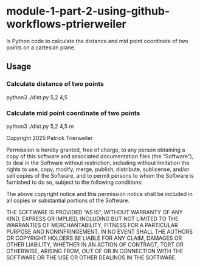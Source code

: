 # module-1-part-2-using-github-workflows-ptrierweiler

Is Python code to calculate the distance and mid point coordinate of two points on a cartesian plane.

## Usage
### Calculate distance of two points
python3 ./dist.py 5,2 4,5 

### Calculate mid point coordinate of two points
python3 ./dist.py 5,2 4,5 m 

Copyright 2025 Patrick Trierweiler

Permission is hereby granted, free of charge, to any person obtaining a copy of this software and associated documentation files (the “Software”), to deal in the Software without restriction, including without limitation the rights to use, copy, modify, merge, publish, distribute, sublicense, and/or sell copies of the Software, and to permit persons to whom the Software is furnished to do so, subject to the following conditions:

The above copyright notice and this permission notice shall be included in all copies or substantial portions of the Software.

THE SOFTWARE IS PROVIDED “AS IS”, WITHOUT WARRANTY OF ANY KIND, EXPRESS OR IMPLIED, INCLUDING BUT NOT LIMITED TO THE WARRANTIES OF MERCHANTABILITY, FITNESS FOR A PARTICULAR PURPOSE AND NONINFRINGEMENT. IN NO EVENT SHALL THE AUTHORS OR COPYRIGHT HOLDERS BE LIABLE FOR ANY CLAIM, DAMAGES OR OTHER LIABILITY, WHETHER IN AN ACTION OF CONTRACT, TORT OR OTHERWISE, ARISING FROM, OUT OF OR IN CONNECTION WITH THE SOFTWARE OR THE USE OR OTHER DEALINGS IN THE SOFTWARE.


